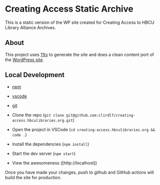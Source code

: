 # Creating Access Static Archive

This is a static version of the WP site created for Creating Access to HBCU Library Alliance Archives.

## About

This project uses [11ty](https://www.11ty.dev/) to generate the site and does a clean content port of the [WordPress site](https://web.archive.org/web/20240527193015/https://creating-access.hbculibraries.org/).

## Local Development

* [npm](https://www.npmjs.com/)
* [vscode](https://code.visualstudio.com/)
* [git](https://www.git-scm.com/)

* Clone the repo (`git clone git@github.com:clirdlf/creating-access.hbculibraries.org.git`)
* Open the project in VSCode (`cd creating-access.hbculibraries.org && code .`)
* Install the dependencies (`npm install`)
* Start the dev server (`npm start`)
* View the awesomeness ([http://localhost])

Once you have made your changes, push to github and GitHub actions will build the site for production.

